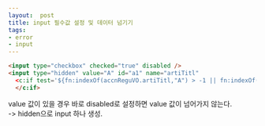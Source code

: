 ```yaml
---
layout:  post
title: input 필수값 설정 및 데이터 넘기기
tags:
- error
- input
---
```



```html
<input type="checkbox" checked="true" disabled />
<input type="hidden" value="A" id="a1" name="artiTitl" 
  <c:if test='${fn:indexOf(accnReguVO.artiTitl,"A") > -1 || fn:indexOf(accnReguVO.artiTitl,"C") > -1}'>checked="true"
  </c:if>
```

value 값이 있을 경우 바로 disabled로 설정하면 value 값이 넘어가지 않는다.  
-> hidden으로 input 하나 생성.